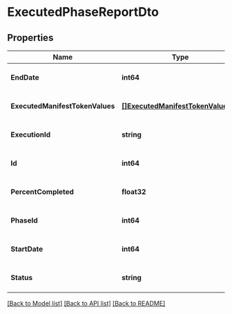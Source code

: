 # ExecutedPhaseReportDto

## Properties
Name | Type | Description | Notes
------------ | ------------- | ------------- | -------------
**EndDate** | **int64** |  | [optional] [default to null]
**ExecutedManifestTokenValues** | [**[]ExecutedManifestTokenValueDto**](ExecutedManifestTokenValueDto.md) |  | [optional] [default to null]
**ExecutionId** | **string** |  | [optional] [default to null]
**Id** | **int64** |  | [optional] [default to null]
**PercentCompleted** | **float32** |  | [optional] [default to null]
**PhaseId** | **int64** |  | [optional] [default to null]
**StartDate** | **int64** |  | [optional] [default to null]
**Status** | **string** |  | [optional] [default to null]

[[Back to Model list]](../README.md#documentation-for-models) [[Back to API list]](../README.md#documentation-for-api-endpoints) [[Back to README]](../README.md)


